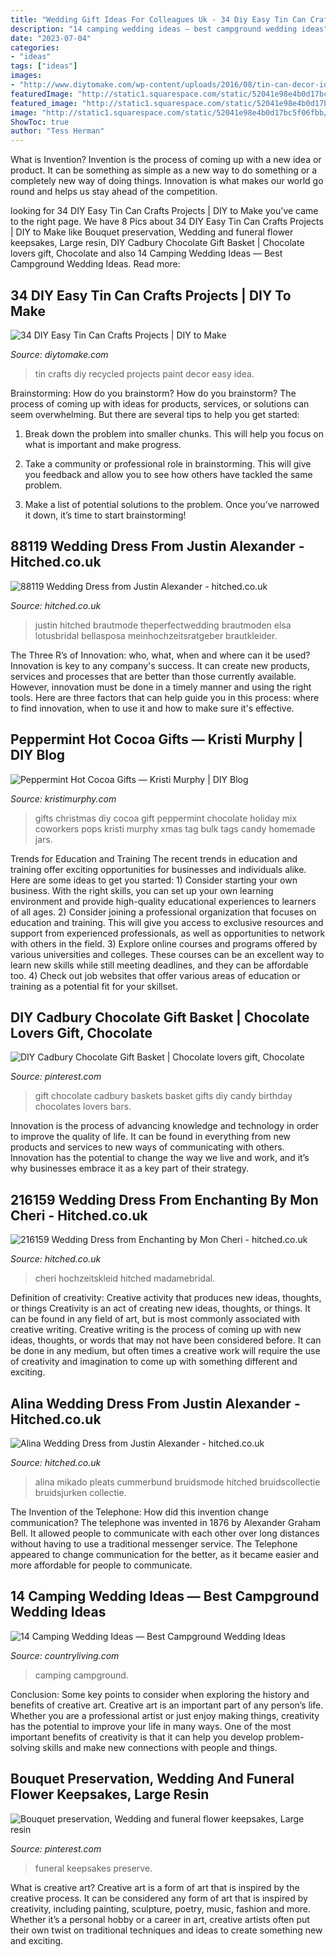 ```yaml
---
title: "Wedding Gift Ideas For Colleagues Uk - 34 Diy Easy Tin Can Crafts Projects"
description: "14 camping wedding ideas — best campground wedding ideas"
date: "2023-07-04"
categories:
- "ideas"
tags: ["ideas"]
images:
- "http://www.diytomake.com/wp-content/uploads/2016/08/tin-can-decor-idea.jpg"
featuredImage: "http://static1.squarespace.com/static/52041e98e4b0d17bc5f06fbb/t/52aa0a19e4b0293bfeca9fb0/1386875421496/DIY+Christmas+Gifts?format=1000w"
featured_image: "http://static1.squarespace.com/static/52041e98e4b0d17bc5f06fbb/t/52aa0a19e4b0293bfeca9fb0/1386875421496/DIY+Christmas+Gifts?format=1000w"
image: "http://static1.squarespace.com/static/52041e98e4b0d17bc5f06fbb/t/52aa0a19e4b0293bfeca9fb0/1386875421496/DIY+Christmas+Gifts?format=1000w"
ShowToc: true
author: "Tess Herman"
---
```



What is Invention?
Invention is the process of coming up with a new idea or product. It can be something as simple as a new way to do something or a completely new way of doing things. Innovation is what makes our world go round and helps us stay ahead of the competition.

	

		
looking for 34 DIY Easy Tin Can Crafts Projects | DIY to Make you've came to the right page. We have 8 Pics about 34 DIY Easy Tin Can Crafts Projects | DIY to Make like Bouquet preservation, Wedding and funeral flower keepsakes, Large resin, DIY Cadbury Chocolate Gift Basket | Chocolate lovers gift, Chocolate and also 14 Camping Wedding Ideas — Best Campground Wedding Ideas. Read more:
		
    
## 34 DIY Easy Tin Can Crafts Projects | DIY To Make

<img loading=lazy src="http://www.diytomake.com/wp-content/uploads/2016/08/tin-can-decor-idea.jpg" onerror="this.onerror=null;this.src='https://tse2.mm.bing.net/th?id=OIP.kqjavTiLbw1a9Kebmq2slAHaJ3&amp;pid=15.1';" alt="34 DIY Easy Tin Can Crafts Projects | DIY to Make">

_Source: diytomake.com_

>tin crafts diy recycled projects paint decor easy idea. 

	

Brainstorming: How do you brainstorm?
How do you brainstorm? The process of coming up with ideas for products, services, or solutions can seem overwhelming. But there are several tips to help you get started:
1. Break down the problem into smaller chunks. This will help you focus on what is important and make progress.

2. Take a community or professional role in brainstorming. This will give you feedback and allow you to see how others have tackled the same problem.

3. Make a list of potential solutions to the problem. Once you’ve narrowed it down, it’s time to start brainstorming!

    
## 88119 Wedding Dress From Justin Alexander - Hitched.co.uk

<img loading=lazy src="https://cdn0.hitched.co.uk/cat/wedding-dresses/justin-alexander/88119--mfvo491697.jpg" onerror="this.onerror=null;this.src='https://tse2.mm.bing.net/th?id=OIP.zlQH3D4KO2yr15MBhdGw9gHaLH&amp;pid=15.1';" alt="88119 Wedding Dress from Justin Alexander - hitched.co.uk">

_Source: hitched.co.uk_

>justin hitched brautmode theperfectwedding brautmoden elsa lotusbridal bellasposa meinhochzeitsratgeber brautkleider. 

	

The Three R’s of Innovation: who, what, when and where can it be used?
Innovation is key to any company's success. It can create new products, services and processes that are better than those currently available. However, innovation must be done in a timely manner and using the right tools. Here are three factors that can help guide you in this process: where to find innovation, when to use it and how to make sure it's effective.

    
## Peppermint Hot Cocoa Gifts — Kristi Murphy | DIY Blog

<img loading=lazy src="http://static1.squarespace.com/static/52041e98e4b0d17bc5f06fbb/t/52aa0a19e4b0293bfeca9fb0/1386875421496/DIY+Christmas+Gifts?format=1000w" onerror="this.onerror=null;this.src='https://tse2.mm.bing.net/th?id=OIP.pBGU2OxFOQ863nMghAUI1wHaLH&amp;pid=15.1';" alt="Peppermint Hot Cocoa Gifts — Kristi Murphy | DIY Blog">

_Source: kristimurphy.com_

>gifts christmas diy cocoa gift peppermint chocolate holiday mix coworkers pops kristi murphy xmas tag bulk tags candy homemade jars. 

	

Trends for Education and Training
The recent trends in education and training offer exciting opportunities for businesses and individuals alike. Here are some ideas to get you started: 1) Consider starting your own business. With the right skills, you can set up your own learning environment and provide high-quality educational experiences to learners of all ages. 2) Consider joining a professional organization that focuses on education and training. This will give you access to exclusive resources and support from experienced professionals, as well as opportunities to network with others in the field. 3) Explore online courses and programs offered by various universities and colleges. These courses can be an excellent way to learn new skills while still meeting deadlines, and they can be affordable too. 4) Check out job websites that offer various areas of education or training as a potential fit for your skillset.

    
## DIY Cadbury Chocolate Gift Basket | Chocolate Lovers Gift, Chocolate

<img loading=lazy src="https://i.pinimg.com/736x/35/f8/bc/35f8bc9013a21d29f245ef84063129af--chocolate-gift-baskets-chocolate-gifts.jpg" onerror="this.onerror=null;this.src='https://tse3.mm.bing.net/th?id=OIP.7uHBpyvMRh-yjY4RcsiXxwHaFr&amp;pid=15.1';" alt="DIY Cadbury Chocolate Gift Basket | Chocolate lovers gift, Chocolate">

_Source: pinterest.com_

>gift chocolate cadbury baskets basket gifts diy candy birthday chocolates lovers bars. 

	

Innovation is the process of advancing knowledge and technology in order to improve the quality of life. It can be found in everything from new products and services to new ways of communicating with others. Innovation has the potential to change the way we live and work, and it’s why businesses embrace it as a key part of their strategy.

    
## 216159 Wedding Dress From Enchanting By Mon Cheri - Hitched.co.uk

<img loading=lazy src="https://cdn0.hitched.co.uk/cat/wedding-dresses/enchanting-by-mon-cheri/216159--mfvo431525.jpg" onerror="this.onerror=null;this.src='https://tse2.mm.bing.net/th?id=OIP.RE2pY_wTHE5IqS1WM4e4UAHaLH&amp;pid=15.1';" alt="216159 Wedding Dress from Enchanting by Mon Cheri - hitched.co.uk">

_Source: hitched.co.uk_

>cheri hochzeitskleid hitched madamebridal. 

	

Definition of creativity: Creative activity that produces new ideas, thoughts, or things
Creativity is an act of creating new ideas, thoughts, or things. It can be found in any field of art, but is most commonly associated with creative writing. Creative writing is the process of coming up with new ideas, thoughts, or words that may not have been considered before. It can be done in any medium, but often times a creative work will require the use of creativity and imagination to come up with something different and exciting.

    
## Alina Wedding Dress From Justin Alexander - Hitched.co.uk

<img loading=lazy src="https://cdn0.hitched.co.uk/cat/wedding-dresses/justin-alexander/alina--mfvo491995.jpg" onerror="this.onerror=null;this.src='https://tse2.mm.bing.net/th?id=OIP.pTtHViJR1RCCCUjFd3Rg1QHaLH&amp;pid=15.1';" alt="Alina Wedding Dress from Justin Alexander - hitched.co.uk">

_Source: hitched.co.uk_

>alina mikado pleats cummerbund bruidsmode hitched bruidscollectie bruidsjurken collectie. 

	

The Invention of the Telephone: How did this invention change communication?
The telephone was invented in 1876 by Alexander Graham Bell. It allowed people to communicate with each other over long distances without having to use a traditional messenger service. The Telephone appeared to change communication for the better, as it became easier and more affordable for people to communicate.

    
## 14 Camping Wedding Ideas — Best Campground Wedding Ideas

<img loading=lazy src="https://hips.hearstapps.com/hmg-prod.s3.amazonaws.com/images/camping-wedding-ideas-1557408959.jpg?crop=1.00xw:0.752xh;0,0.0505xh&amp;resize=1200:*" onerror="this.onerror=null;this.src='https://tse2.mm.bing.net/th?id=OIP.29Kc1FgzA498v_7rDM-TAQHaDt&amp;pid=15.1';" alt="14 Camping Wedding Ideas — Best Campground Wedding Ideas">

_Source: countryliving.com_

>camping campground. 

	

Conclusion: Some key points to consider when exploring the history and benefits of creative art.
Creative art is an important part of any person’s life. Whether you are a professional artist or just enjoy making things, creativity has the potential to improve your life in many ways. One of the most important benefits of creativity is that it can help you develop problem-solving skills and make new connections with people and things.

    
## Bouquet Preservation, Wedding And Funeral Flower Keepsakes, Large Resin

<img loading=lazy src="https://i.pinimg.com/736x/ac/d6/76/acd676e1b27a4c6c036de1f61c7af29e.jpg" onerror="this.onerror=null;this.src='https://tse1.mm.bing.net/th?id=OIP.IplLdiE5SgNvunslZoBQ7wHaJ3&amp;pid=15.1';" alt="Bouquet preservation, Wedding and funeral flower keepsakes, Large resin">

_Source: pinterest.com_

>funeral keepsakes preserve. 

	

What is creative art?
Creative art is a form of art that is inspired by the creative process. It can be considered any form of art that is inspired by creativity, including painting, sculpture, poetry, music, fashion and more. Whether it’s a personal hobby or a career in art, creative artists often put their own twist on traditional techniques and ideas to create something new and exciting.

